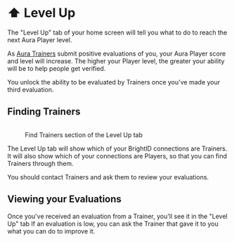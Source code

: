 # ⬆️ Level Up

The "Level Up" tab of your home screen will tell you what to do to reach the next Aura Player level.&#x20;

As [Aura Trainers](../advanced-roles/trainers.md) submit positive evaluations of you, your Aura Player score and level will increase. The higher your Player level, the greater your ability will be to help people get verified.&#x20;

You unlock the ability to be evaluated by Trainers once you've made your third evaluation.

## Finding Trainers

<figure><img src="../.gitbook/assets/Screenshot 2025-01-25 at 7.31.04 PM.png" alt=""><figcaption><p>Find Trainers section of the Level Up tab</p></figcaption></figure>

The Level Up tab will show which of your BrightID connections are Trainers. It will also show which of your connections are Players, so that you can find Trainers through them.

You should contact Trainers and ask them to review your evaluations.&#x20;

## Viewing your Evaluations

Once you've received an evaluation from a Trainer, you'll see it in the "Level Up" tab If an evaluation is low, you can ask the Trainer that gave it to you what you can do to improve it.

<figure><img src="../.gitbook/assets/Screenshot 2025-01-25 at 7.06.09 PM.png" alt=""><figcaption></figcaption></figure>
